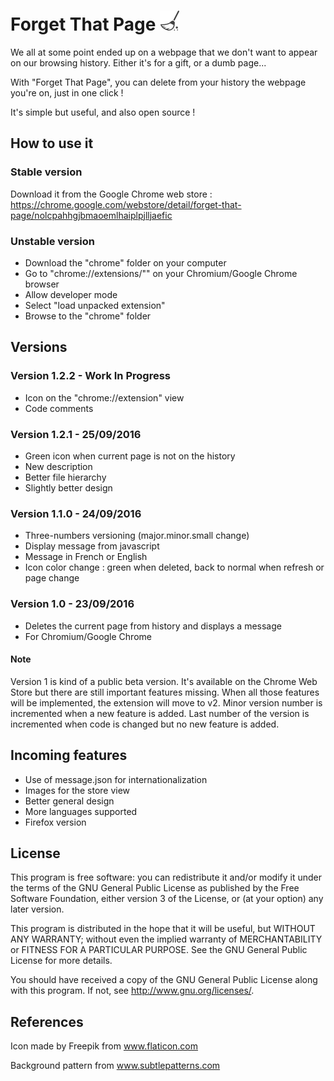 # Forget That Page  <img src="chrome/img/icon/swipe32.png" />
We all at some point ended up on a webpage that we don't want to appear on our browsing history. Either it's for a gift, or a dumb page...

With "Forget That Page", you can delete from your history the webpage you're on, just in one click !

It's simple but useful, and also open source !

## How to use it

### Stable version
Download it from the Google Chrome web store :
https://chrome.google.com/webstore/detail/forget-that-page/nolcpahhgjbmaoemlhaiplpjlljaefic

### Unstable version
- Download the "chrome" folder on your computer
- Go to "chrome://extensions/"" on your Chromium/Google Chrome browser
- Allow developer mode
- Select "load unpacked extension"
- Browse to the "chrome" folder

## Versions

### Version 1.2.2 - Work In Progress
- Icon on the "chrome://extension" view
- Code comments

### Version 1.2.1 - 25/09/2016 
- Green icon when current page is not on the history
- New description
- Better file hierarchy
- Slightly better design

### Version 1.1.0 - 24/09/2016
- Three-numbers versioning (major.minor.small change)
- Display message from javascript
- Message in French or English
- Icon color change : green when deleted, back to normal when refresh or page change

### Version 1.0 - 23/09/2016
- Deletes the current page from history and displays a message
- For Chromium/Google Chrome

#### Note
Version 1 is kind of a public beta version. It's available on the Chrome Web Store but there are still important features missing. When all those features will be implemented, the extension will move to v2.
Minor version number is incremented when a new feature is added.
Last number of the version is incremented when code is changed but no new feature is added.

## Incoming features
- Use of message.json for internationalization
- Images for the store view
- Better general design
- More languages supported
- Firefox version

## License
This program is free software: you can redistribute it and/or modify
it under the terms of the GNU General Public License as published by
the Free Software Foundation, either version 3 of the License, or
(at your option) any later version.

This program is distributed in the hope that it will be useful,
but WITHOUT ANY WARRANTY; without even the implied warranty of
MERCHANTABILITY or FITNESS FOR A PARTICULAR PURPOSE.  See the
GNU General Public License for more details.

You should have received a copy of the GNU General Public License
along with this program.  If not, see <http://www.gnu.org/licenses/>.

## References
Icon made by Freepik from www.flaticon.com

Background pattern from www.subtlepatterns.com
